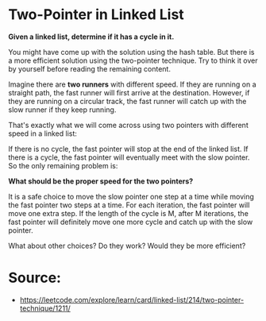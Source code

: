 ﻿# Two-Pointer in Linked List

**Given a linked list, determine if it has a cycle in it.**

You might have come up with the solution using the hash table. But there is a more efficient solution using the two-pointer technique. Try to think it over by yourself before reading the remaining content.

Imagine there are **two runners** with different speed. If they are running on a straight path, the fast runner will first arrive at the destination. However, if they are running on a circular track, the fast runner will catch up with the slow runner if they keep running.

That's exactly what we will come across using two pointers with different speed in a linked list:

If there is no cycle, the fast pointer will stop at the end of the linked list.
If there is a cycle, the fast pointer will eventually meet with the slow pointer.
So the only remaining problem is:

**What should be the proper speed for the two pointers?**

It is a safe choice to move the slow pointer one step at a time while moving the fast pointer two steps at a time. For each iteration, the fast pointer will move one extra step. If the length of the cycle is M, after M iterations, the fast pointer will definitely move one more cycle and catch up with the slow pointer.

What about other choices? Do they work? Would they be more efficient?

# Source: 
- https://leetcode.com/explore/learn/card/linked-list/214/two-pointer-technique/1211/

